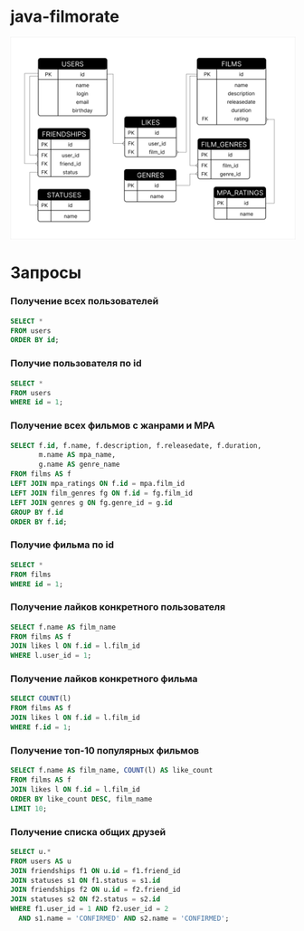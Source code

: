 # java-filmorate
![Схема базы данных](https://github.com/Nastia-N/java-filmorate/blob/main/Filmorate.png)


# Запросы

### Получение всех пользователей 
```sql 
SELECT *  
FROM users  
ORDER BY id;
```  

### Получие пользователя по id  
```sql
SELECT *  
FROM users  
WHERE id = 1;
```  

### Получение всех фильмов с жанрами и MPA  
```sql
SELECT f.id, f.name, f.description, f.releasedate, f.duration,  
       m.name AS mpa_name,  
       g.name AS genre_name  
FROM films AS f  
LEFT JOIN mpa_ratings ON f.id = mpa.film_id  
LEFT JOIN film_genres fg ON f.id = fg.film_id  
LEFT JOIN genres g ON fg.genre_id = g.id  
GROUP BY f.id  
ORDER BY f.id;
```  

### Получие фильма по id  
```sql
SELECT *  
FROM films  
WHERE id = 1;
```  

### Получение лайков конкретного пользователя  
```sql
SELECT f.name AS film_name  
FROM films AS f  
JOIN likes l ON f.id = l.film_id  
WHERE l.user_id = 1;
```  

### Получение лайков конкретного фильма  
```sql
SELECT COUNT(l)  
FROM films AS f  
JOIN likes l ON f.id = l.film_id  
WHERE f.id = 1;
```  

### Получение топ-10 популярных фильмов  
```sql
SELECT f.name AS film_name, COUNT(l) AS like_count  
FROM films AS f  
JOIN likes l ON f.id = l.film_id  
ORDER BY like_count DESC, film_name  
LIMIT 10;
```  

### Получение списка общих друзей  
```sql
SELECT u.*   
FROM users AS u  
JOIN friendships f1 ON u.id = f1.friend_id  
JOIN statuses s1 ON f1.status = s1.id  
JOIN friendships f2 ON u.id = f2.friend_id  
JOIN statuses s2 ON f2.status = s2.id  
WHERE f1.user_id = 1 AND f2.user_id = 2   
  AND s1.name = 'CONFIRMED' AND s2.name = 'CONFIRMED';
```


